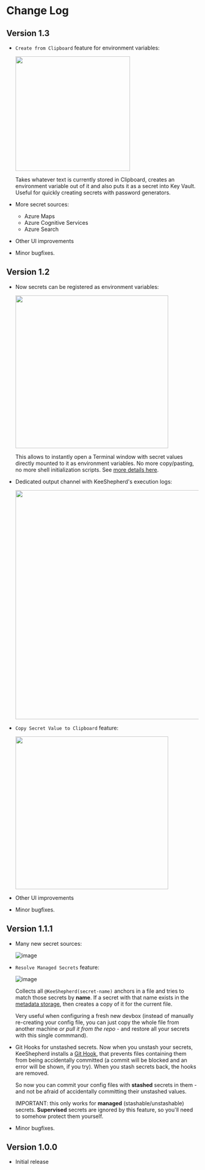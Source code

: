 # Change Log

## Version 1.3

- `Create from Clipboard` feature for environment variables:

    <img src="https://user-images.githubusercontent.com/5447190/162624045-d8406e1a-bf21-409d-ba3e-bcae48b250ad.png" width="300">

  Takes whatever text is currently stored in Clipboard, creates an environment variable out of it and also puts it as a secret into Key Vault. Useful for quickly creating secrets with password generators.
  
- More secret sources:
    * Azure Maps
    * Azure Cognitive Services
    * Azure Search
    
- Other UI improvements
- Minor bugfixes.

## Version 1.2

- Now secrets can be registered as environment variables:
  
    <img src="https://user-images.githubusercontent.com/5447190/149216698-65302427-e20d-4d95-afd1-18ff7a7dfd14.png" width="400">

  This allows to instantly open a Terminal window with secret values directly mounted to it as environment variables. No more copy/pasting, no more shell initialization scripts.
  See [more details here](https://github.com/scale-tone/kee-shepherd/blob/main/kee-shepherd-vscode/README.md#use-secrets-as-environment-variables).

- Dedicated output channel with KeeShepherd's execution logs:

    <img src="https://user-images.githubusercontent.com/5447190/149222393-f3483823-69c0-403b-90d3-47c61807d331.png" width="600">

- `Copy Secret Value to Clipboard` feature:

    <img src="https://user-images.githubusercontent.com/5447190/149222681-667907d6-ba8e-4455-b732-5723a67ecffd.png" width="400">

- Other UI improvements
- Minor bugfixes.

## Version 1.1.1

- Many new secret sources:

  ![image](https://user-images.githubusercontent.com/5447190/146413221-0afa85a9-81f8-4f5e-ae10-e7109e3631fa.png)

- `Resolve Managed Secrets` feature:

  ![image](https://user-images.githubusercontent.com/5447190/146411438-d0215ae3-9b81-4313-b6de-125dc9181a94.png)
  
  Collects all `@KeeShepherd(secret-name)` anchors in a file and tries to match those secrets by **name**. If a secret with that name exists in the [metadata storage](https://github.com/scale-tone/kee-shepherd/blob/main/kee-shepherd-vscode/README.md#configure-and-use-secret-metadata-storage), then creates a copy of it for the current file. 
  
  Very useful when configuring a fresh new devbox (instead of manually re-creating your config file, you can just copy the whole file from another machine *or pull it from the repo* - and restore all your secrets with this single commmand).
  
- Git Hooks for unstashed secrets. Now when you unstash your secrets, KeeShepherd installs a [Git Hook](https://www.atlassian.com/git/tutorials/git-hooks), that prevents files containing them from being accidentally committed (a commit will be blocked and an error will be shown, if you try). When you stash secrets back, the hooks are removed. 
  
  So now you can commit your config files with **stashed** secrets in them - and not be afraid of accidentally committing their unstashed values.

  IMPORTANT: this only works for **managed** (stashable/unstashable) secrets. **Supervised** secrets are ignored by this feature, so you'll need to somehow protect them yourself.

- Minor bugfixes.

## Version 1.0.0

- Initial release
